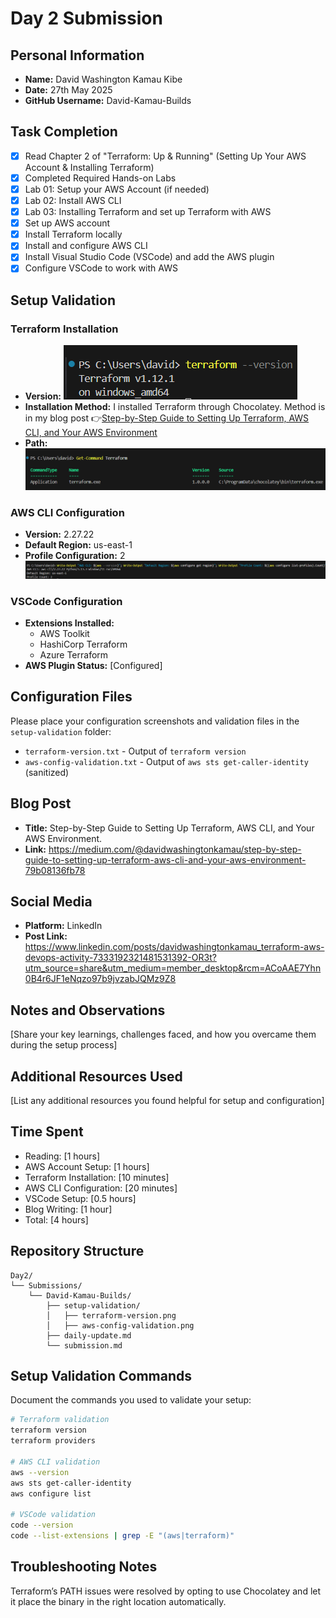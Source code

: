 # Day 2 Submission

## Personal Information
- **Name:** David Washington Kamau Kibe
- **Date:** 27th May 2025
- **GitHub Username:** David-Kamau-Builds

## Task Completion
- [x] Read Chapter 2 of "Terraform: Up & Running" (Setting Up Your AWS Account & Installing Terraform)
- [x] Completed Required Hands-on Labs
- [x] Lab 01: Setup your AWS Account (if needed)
- [x] Lab 02: Install AWS CLI
- [x] Lab 03: Installing Terraform and set up Terraform with AWS
- [x] Set up AWS account
- [x] Install Terraform locally
- [x] Install and configure AWS CLI
- [x] Install Visual Studio Code (VSCode) and add the AWS plugin
- [x] Configure VSCode to work with AWS

## Setup Validation

### Terraform Installation
- **Version:** ![Terraform Version](./setup-validation/Terraform-version.png)
- **Installation Method:** I installed Terraform through Chocolatey. Method is in my blog post 👉[Step-by-Step Guide to Setting Up Terraform, AWS CLI, and Your AWS Environment](https://medium.com/@davidwashingtonkamau/step-by-step-guide-to-setting-up-terraform-aws-cli-and-your-aws-environment-79b08136fb78)
- **Path:** ![Terraform Version](./setup-validation/Terraform-path.png)

### AWS CLI Configuration
- **Version:** 2.27.22
- **Default Region:** us-east-1
- **Profile Configuration:** 2
![AWS CLI Configuration](./setup-validation/AWS-CLI-Configuration.png)

### VSCode Configuration
- **Extensions Installed:**
    - AWS Toolkit
    - HashiCorp Terraform
    - Azure Terraform
- **AWS Plugin Status:** [Configured]

## Configuration Files
Please place your configuration screenshots and validation files in the `setup-validation` folder:
- `terraform-version.txt` - Output of `terraform version`
- `aws-config-validation.txt` - Output of `aws sts get-caller-identity` (sanitized)

## Blog Post
- **Title:** Step-by-Step Guide to Setting Up Terraform, AWS CLI, and Your AWS Environment.
- **Link:** https://medium.com/@davidwashingtonkamau/step-by-step-guide-to-setting-up-terraform-aws-cli-and-your-aws-environment-79b08136fb78

## Social Media
- **Platform:** LinkedIn
- **Post Link:** https://www.linkedin.com/posts/davidwashingtonkamau_terraform-aws-devops-activity-7333192321481531392-OR3t?utm_source=share&utm_medium=member_desktop&rcm=ACoAAE7Yhn0B4r6JF1eNqzo97b9jvzabJQMz9Z8

## Notes and Observations
[Share your key learnings, challenges faced, and how you overcame them during the setup process]

## Additional Resources Used
[List any additional resources you found helpful for setup and configuration]

## Time Spent
- Reading: [1 hours]
- AWS Account Setup: [1 hours]
- Terraform Installation: [10 minutes]
- AWS CLI Configuration: [20 minutes]
- VSCode Setup: [0.5 hours]
- Blog Writing: [1 hour]
- Total: [4 hours]

## Repository Structure
```
Day2/
└── Submissions/
    └── David-Kamau-Builds/
        ├── setup-validation/
        │   ├── terraform-version.png
        │   ├── aws-config-validation.png
        ├── daily-update.md
        └── submission.md
```

## Setup Validation Commands
Document the commands you used to validate your setup:

```bash
# Terraform validation
terraform version
terraform providers

# AWS CLI validation  
aws --version
aws sts get-caller-identity
aws configure list

# VSCode validation
code --version
code --list-extensions | grep -E "(aws|terraform)"
```

## Troubleshooting Notes
Terraform’s PATH issues were resolved by opting to use Chocolatey and let it place the binary in the right location automatically.